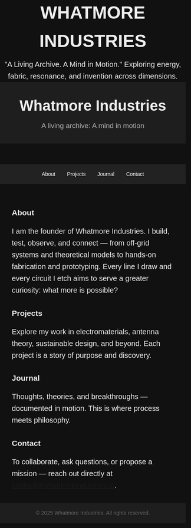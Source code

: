 <!DOCTYPE html>
<html lang="en">
<head>
  <meta charset="UTF-8" />
  <meta name="viewport" content="width=device-width, initial-scale=1.0"/>
  <title>Whatmore Industries</title>
  <style>
    html, body {
      margin: 0;
      padding: 0;
      font-family: 'Segoe UI', sans-serif;
      background: #111;
      color: #eee;
      height: 100%;
      overflow: hidden;
    }
    #particles-js {
      position: fixed;
      width: 100%;
      height: 100%;
      z-index: -1;
    }
    .content {
      position: relative;
      z-index: 1;
      text-align: center;
      padding-top: 20vh;
    }
    h1 {
      font-size: 3rem;
      margin-bottom: 0.5rem;
    }
    p {
      font-size: 1.25rem;
      max-width: 600px;
      margin: 0 auto;
      line-height: 1.6;
    }
  </style>
</head>
<body>
  <div id="particles-js"></div>
  <div class="content">
    <h1>WHATMORE INDUSTRIES</h1>
    <p>"A Living Archive. A Mind in Motion." Exploring energy, fabric, resonance, and invention across dimensions.</p>
  </div>

  <!-- Particles.js -->
  <script src="https://cdn.jsdelivr.net/npm/particles.js@2.0.0/particles.min.js"></script>
  <script>
    particlesJS("particles-js", {
      "particles": {
        "number": {
          "value": 80,
          "density": {
            "enable": true,
            "value_area": 800
          }
        },
        "color": { "value": "#00ffff" },
        "shape": {
          "type": "circle",
          "stroke": { "width": 0, "color": "#000000" }
        },
        "opacity": {
          "value": 0.5,
          "random": false
        },
        "size": {
          "value": 3,
          "random": true
        },
        "line_linked": {
          "enable": true,
          "distance": 150,
          "color": "#00ffff",
          "opacity": 0.4,
          "width": 1
        },
        "move": {
          "enable": true,
          "speed": 2,
          "direction": "none",
          "random": false,
          "straight": false,
          "bounce": false
        }
      },
      "interactivity": {
        "detect_on": "canvas",
        "events": {
          "onhover": { "enable": true, "mode": "repulse" },
          "onclick": { "enable": true, "mode": "push" }
        },
        "modes": {
          "repulse": { "distance": 100, "duration": 0.4 },
          "push": { "particles_nb": 4 }
        }
      },
      "retina_detect": true
    });
  </script>
</body>
</html>
<!DOCTYPE html><html lang="en">
<head>
  <meta charset="UTF-8" />
  <meta name="viewport" content="width=device-width, initial-scale=1.0" />
  <title>Whatmore Industries</title>
  <style>
    body {
      margin: 0;
      font-family: Arial, sans-serif;
      background: #111;
      color: #eee;
      line-height: 1.6;
    }
    header {
      background: #1e1e1e;
      padding: 2rem;
      text-align: center;
    }
    header h1 {
      margin: 0;
      font-size: 2.5rem;
    }
    header p {
      margin-top: 0.5rem;
      font-size: 1.2rem;
      color: #aaa;
    }
    nav {
      display: flex;
      justify-content: center;
      gap: 2rem;
      background: #222;
      padding: 1rem;
    }
    nav a {
      color: #fff;
      text-decoration: none;
    }
    nav a:hover {
      text-decoration: underline;
    }
    main {
      padding: 2rem;
      max-width: 800px;
      margin: auto;
    }
    footer {
      background: #1e1e1e;
      text-align: center;
      padding: 1rem;
      font-size: 0.9rem;
      color: #666;
    }
  </style>
</head>
<body>
  <header>
    <h1>Whatmore Industries</h1>
    <p>A living archive: A mind in motion</p>
  </header>  <nav>
    <a href="#about">About</a>
    <a href="#projects">Projects</a>
    <a href="#journal">Journal</a>
    <a href="#contact">Contact</a>
  </nav>  <main>
    <section id="about">
      <h2>About</h2>
      <p>I am the founder of Whatmore Industries. I build, test, observe, and connect — from off-grid systems and theoretical models to hands-on fabrication and prototyping. Every line I draw and every circuit I etch aims to serve a greater curiosity: what more is possible?</p>
    </section><section id="projects">
  <h2>Projects</h2>
  <p>Explore my work in electromaterials, antenna theory, sustainable design, and beyond. Each project is a story of purpose and discovery.</p>
</section>

<section id="journal">
  <h2>Journal</h2>
  <p>Thoughts, theories, and breakthroughs — documented in motion. This is where process meets philosophy.</p>
</section>

<section id="contact">
  <h2>Contact</h2>
  <p>To collaborate, ask questions, or propose a mission — reach out directly at <a href="mailto:contact@whatmoreindustries.io">contact@whatmoreindustries.io</a>.</p>
</section>

  </main>  <footer>
    &copy; 2025 Whatmore Industries. All rights reserved.
  </footer>
</body>
</html>
